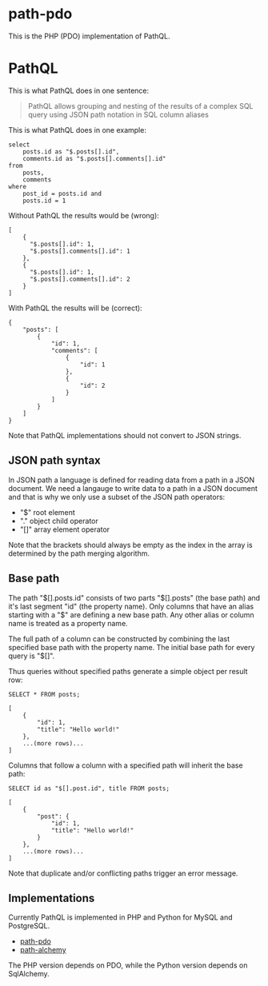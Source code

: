 # path-pdo

This is the PHP (PDO) implementation of PathQL.

# PathQL

This is what PathQL does in one sentence:

> PathQL allows grouping and nesting of the results of a complex SQL query
> using JSON path notation in SQL column aliases

This is what PathQL does in one example:

    select 
        posts.id as "$.posts[].id", 
        comments.id as "$.posts[].comments[].id" 
    from 
        posts, 
        comments 
    where 
        post_id = posts.id and
        posts.id = 1 

Without PathQL the results would be (wrong):

    [
        {
          "$.posts[].id": 1,
          "$.posts[].comments[].id": 1
        },
        {
          "$.posts[].id": 1,
          "$.posts[].comments[].id": 2
        }
    ]

With PathQL the results will be (correct):

    {
        "posts": [
            {
                "id": 1,
                "comments": [
                    {
                        "id": 1
                    },
                    {
                        "id": 2
                    }
                ]
            }
        ]
    }

Note that PathQL implementations should not convert to JSON strings.

## JSON path syntax

In JSON path a language is defined for reading data from a path in a JSON document.
We need a langauge to write data to a path in a JSON document and that is why
we only use a subset of the JSON path operators:

- "$" root element
- "." object child operator
- "[]" array element operator

Note that the brackets should always be empty as the index in the array is
determined by the path merging algorithm.

## Base path

The path "$[].posts.id" consists of two parts "$[].posts" (the base path) and 
it's last segment "id" (the property name). Only columns that have an alias
starting with a "$" are defining a new base path. Any other alias or column 
name is treated as a property name. 

The full path of a column can be constructed by combining the last specified
base path with the property name. The initial base path for every query is "$[]".

Thus queries without specified paths generate a simple object per result row:

    SELECT * FROM posts;

    [
        {
            "id": 1,
            "title": "Hello world!"
        },
        ...(more rows)...
    ]

Columns that follow a column with a specified path will inherit the base path:

    SELECT id as "$[].post.id", title FROM posts;

    [
        {
            "post": {
                "id": 1,
                "title": "Hello world!"
            }
        },
        ...(more rows)...
    ]

Note that duplicate and/or conflicting paths trigger an error message.

## Implementations

Currently PathQL is implemented in PHP and Python for MySQL and PostgreSQL.

- [path-pdo](https://github.com/mevdschee/path-pdo)
- [path-alchemy](https://github.com/mevdschee/path-alchemy)

The PHP version depends on PDO, while the Python version depends on SqlAlchemy.